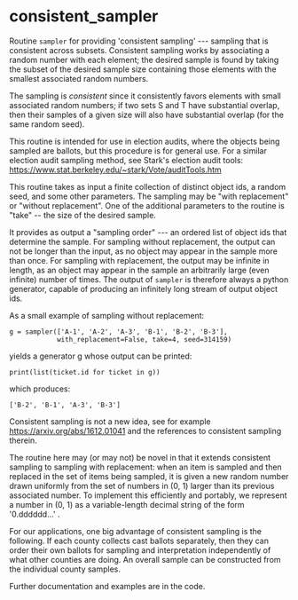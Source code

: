 # consistent_sampler
Routine ``sampler`` for providing 'consistent sampling' --- sampling that is
consistent across subsets.  Consistent sampling works by associating a random number with
each element; the desired sample is found by taking the subset of the desired sample size
containing those elements with the smallest associated random numbers.  

The sampling is *consistent* since it consistently favors elements with small associated
random numbers; if two sets S and T have substantial overlap, then their samples of a given 
size will also have substantial overlap (for the same random seed).

This routine is intended for use in election audits,
where the objects being sampled are ballots, but this procedure
is for general use.  For a similar election audit sampling method,
see Stark's election audit tools:
   https://www.stat.berkeley.edu/~stark/Vote/auditTools.htm

This routine takes as input a finite collection of distinct object ids, a random seed, and
some other parameters.  The sampling may be "with replacement" or "without replacement".
One of the additional parameters to the routine is "take" -- the size of the desired
sample.

It provides as output a "sampling order" --- an ordered list of object ids that determine
the sample.  For sampling without replacement, the output can not be longer than the input, as no
object may appear in the sample more than once.  For sampling with replacement, the output 
may be infinite in length, as an object may appear in the sample an arbitrarily large 
(even infinite) number of times.  The output of ``sampler`` is therefore always a python 
generator, capable of producing an infinitely long stream of output object ids.

As a small example of sampling without replacement:

    g = sampler(['A-1', 'A-2', 'A-3', 'B-1', 'B-2', 'B-3'], 
                with_replacement=False, take=4, seed=314159)
  
yields a generator g whose output can be printed:

    print(list(ticket.id for ticket in g))
   
which produces:

    ['B-2', 'B-1', 'A-3', 'B-3']
    
Consistent sampling is not a new idea, see for example
https://arxiv.org/abs/1612.01041
and the references to consistent sampling therein.

The routine here may (or may not) be novel in that it extends consistent
sampling to sampling with replacement: when an item is sampled and then replaced
in the set of items being sampled, it is given a new random number drawn uniformly
from the set of numbers in (0, 1) larger than its previous associated number.
To implement this efficiently and portably, we represent a number in (0, 1) as
a variable-length decimal string of the form '0.dddddd...' . 

For our applications, one big advantage of consistent sampling is the following.
If each county collects cast ballots separately, then they can order their own ballots
for sampling and interpretation independently of what other counties are doing.  An overall
sample can be constructed from the individual county samples.

Further documentation and examples are in the code.
